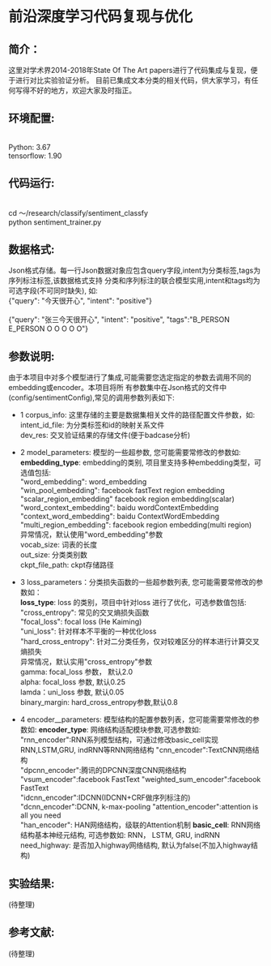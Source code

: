 # 前沿深度学习代码复现与优化

## 简介：
这里对学术界2014-2018年State Of The Art papers进行了代码集成与复现，便于进行对比实验验证分析。
目前已集成文本分类的相关代码，供大家学习，有任何写得不好的地方，欢迎大家及时指正。

## 环境配置:
<br/> Python:  3.67 </br>
tensorflow:  1.90

## 代码运行:
<br/> cd ～/research/classify/sentiment_classfy </br>
python sentiment_trainer.py

## 数据格式:
Json格式存储。每一行Json数据对象应包含query字段,intent为分类标签,tags为序列标注标签,该数据格式支持
分类和序列标注的联合模型实用,intent和tags均为可选字段(不可同时缺失), 如:
<br/> {"query": "今天很开心", "intent": "positive"} </br>
<br/> {"query": "张三今天很开心", "intent": "positive", "tags":"B_PERSON E_PERSON O O O O O"} </br>

## 参数说明:
由于本项目中对多个模型进行了集成,可能需要您选定指定的参数去调用不同的embedding或encoder。本项目将所
有参数集中在Json格式的文件中(config/sentimentConfig),常见的调用参数列表如下:
* 1 corpus_info: 这里存储的主要是数据集相关文件的路径配置文件参数，如:
             intent_id_file: 为分类标签和id的映射关系文件      
             dev_res: 交叉验证结果的存储文件(便于badcase分析)    
* 2 model_parameters: 模型的一些超参数, 您可能需要常修改的参数如: 
             **embedding_type**: embedding的类别, 项目里支持多种embedding类型，可选值包括:  
                      "word_embedding": word_embedding    
                      "win_pool_embedding": facebook fastText region embedding    
                      "scalar_region_embedding" facebook region embedding(scalar)   
                      "word_context_embedding": baidu wordContextEmbedding    
                      "context_word_embedding": baidu ContextWordEmbedding    
                      "multi_region_embedding": facebook region embedding(multi region)   
                      异常情况，默认使用"word_embedding"参数    
             vocab_size: 词表的长度  
             out_size: 分类类别数    
             ckpt_file_path: ckpt存储路径     
* 3 loss_parameters：分类损失函数的一些超参数列表, 您可能需要常修改的参数如：  
             **loss_type**: loss 的类别，项目中针对loss 进行了优化，可选参数值包括:    
                      "cross_entropy":  常见的交叉熵损失函数         
                      "focal_loss": focal loss (He Kaiming)          
                      "uni_loss": 针对样本不平衡的一种优化loss        
                      "hard_cross_entropy": 针对二分类任务，仅对较难区分的样本进行计算交叉熵损失       
                      异常情况，默认实用"cross_entropy"参数           
             gamma: focal_loss 参数， 默认2.0                
             alpha: focal_loss 参数, 默认0.25               
             lamda：uni_loss 参数, 默认0.05                
             binary_margin: hard_cross_entropy参数,默认0.8       

* 4 encoder__parameters: 模型结构的配置参数列表，您可能需要常修改的参数如:
             **encoder_type**: 网络结构适配模块参数,可选参数如:
                     "rnn_encoder":RNN系列模型结构，可通过修改basic_cell实现RNN,LSTM,GRU, indRNN等RNN网络结构
                     "cnn_encoder":TextCNN网络结构                                         
                     "dpcnn_encoder":腾讯的DPCNN深度CNN网络结构                                     
                     "vsum_encoder":facebook FastText
                     "weighted_sum_encoder":facebook FastText                        
                     "idcnn_encoder":IDCNN(IDCNN+CRF做序列标注的)
                     "dcnn_encoder":DCNN, k-max-pooling
                     "attention_encoder":attention is all you need                             
                     "han_encoder": HAN网络结构，级联的Attention机制
             **basic_cell**: RNN网络结构基本神经元结构, 可选参数如: RNN， LSTM, GRU, indRNN
             need_highway: 是否加入highway网络结构, 默认为false(不加入highway结构)

## 实验结果:
(待整理)

## 参考文献:
(待整理)
